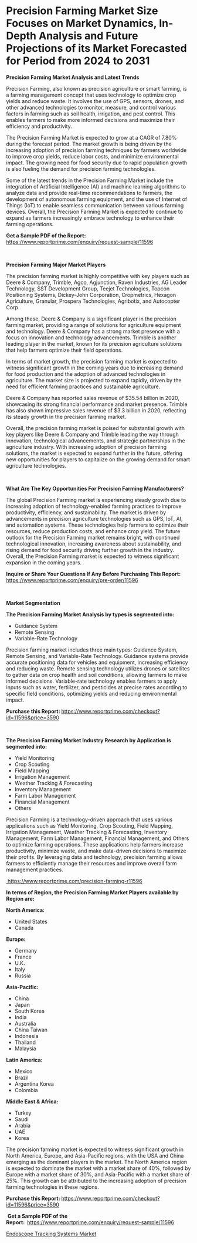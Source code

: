<p><h1>Precision Farming Market Size Focuses on Market Dynamics, In-Depth Analysis and Future Projections of its Market Forecasted for Period from 2024 to 2031</h1></p><p><strong>Precision Farming Market Analysis and Latest Trends</strong></p>
<p><p>Precision Farming, also known as precision agriculture or smart farming, is a farming management concept that uses technology to optimize crop yields and reduce waste. It involves the use of GPS, sensors, drones, and other advanced technologies to monitor, measure, and control various factors in farming such as soil health, irrigation, and pest control. This enables farmers to make more informed decisions and maximize their efficiency and productivity.</p><p>The Precision Farming Market is expected to grow at a CAGR of 7.80% during the forecast period. The market growth is being driven by the increasing adoption of precision farming techniques by farmers worldwide to improve crop yields, reduce labor costs, and minimize environmental impact. The growing need for food security due to rapid population growth is also fueling the demand for precision farming technologies.</p><p>Some of the latest trends in the Precision Farming Market include the integration of Artificial Intelligence (AI) and machine learning algorithms to analyze data and provide real-time recommendations to farmers, the development of autonomous farming equipment, and the use of Internet of Things (IoT) to enable seamless communication between various farming devices. Overall, the Precision Farming Market is expected to continue to expand as farmers increasingly embrace technology to enhance their farming operations.</p></p>
<p><strong>Get a Sample PDF of the Report:&nbsp;</strong> <a href="https://www.reportprime.com/enquiry/request-sample/11596">https://www.reportprime.com/enquiry/request-sample/11596</a></p>
<p>&nbsp;</p>
<p><strong>Precision Farming Major Market Players</strong></p>
<p><p>The precision farming market is highly competitive with key players such as Deere & Company, Trimble, Agco, Agjunction, Raven Industries, AG Leader Technology, SST Development Group, Teejet Technologies, Topcon Positioning Systems, Dickey-John Corporation, Cropmetrics, Hexagon Agriculture, Granular, Prospera Technologies, Agribotix, and Autocopter Corp.</p><p>Among these, Deere & Company is a significant player in the precision farming market, providing a range of solutions for agriculture equipment and technology. Deere & Company has a strong market presence with a focus on innovation and technology advancements. Trimble is another leading player in the market, known for its precision agriculture solutions that help farmers optimize their field operations.</p><p>In terms of market growth, the precision farming market is expected to witness significant growth in the coming years due to increasing demand for food production and the adoption of advanced technologies in agriculture. The market size is projected to expand rapidly, driven by the need for efficient farming practices and sustainable agriculture.</p><p>Deere & Company has reported sales revenue of $35.54 billion in 2020, showcasing its strong financial performance and market presence. Trimble has also shown impressive sales revenue of $3.3 billion in 2020, reflecting its steady growth in the precision farming market.</p><p>Overall, the precision farming market is poised for substantial growth with key players like Deere & Company and Trimble leading the way through innovation, technological advancements, and strategic partnerships in the agriculture industry. With increasing adoption of precision farming solutions, the market is expected to expand further in the future, offering new opportunities for players to capitalize on the growing demand for smart agriculture technologies.</p></p>
<p>&nbsp;</p>
<p><strong>What Are The Key Opportunities For Precision Farming Manufacturers?</strong></p>
<p><p>The global Precision Farming market is experiencing steady growth due to increasing adoption of technology-enabled farming practices to improve productivity, efficiency, and sustainability. The market is driven by advancements in precision agriculture technologies such as GPS, IoT, AI, and automation systems. These technologies help farmers to optimize their resources, reduce production costs, and enhance crop yield. The future outlook for the Precision Farming market remains bright, with continued technological innovation, increasing awareness about sustainability, and rising demand for food security driving further growth in the industry. Overall, the Precision Farming market is expected to witness significant expansion in the coming years.</p></p>
<p><strong>Inquire or Share Your Questions If Any Before Purchasing This Report:</strong> <a href="https://www.reportprime.com/enquiry/pre-order/11596">https://www.reportprime.com/enquiry/pre-order/11596</a></p>
<p>&nbsp;</p>
<p><strong>Market Segmentation</strong></p>
<p><strong>The Precision Farming Market Analysis by types is segmented into:</strong></p>
<p><ul><li>Guidance System</li><li>Remote Sensing</li><li>Variable-Rate Technology</li></ul></p>
<p><p>Precision farming market includes three main types: Guidance System, Remote Sensing, and Variable-Rate Technology. Guidance systems provide accurate positioning data for vehicles and equipment, increasing efficiency and reducing waste. Remote sensing technology utilizes drones or satellites to gather data on crop health and soil conditions, allowing farmers to make informed decisions. Variable-rate technology enables farmers to apply inputs such as water, fertilizer, and pesticides at precise rates according to specific field conditions, optimizing yields and reducing environmental impact.</p></p>
<p><strong>Purchase this Report:&nbsp;</strong><a href="https://www.reportprime.com/checkout?id=11596&price=3590">https://www.reportprime.com/checkout?id=11596&price=3590</a></p>
<p>&nbsp;</p>
<p><strong>The Precision Farming Market Industry Research by Application is segmented into:</strong></p>
<p><ul><li>Yield Monitoring</li><li>Crop Scouting</li><li>Field Mapping</li><li>Irrigation Management</li><li>Weather Tracking & Forecasting</li><li>Inventory Management</li><li>Farm Labor Management</li><li>Financial Management</li><li>Others</li></ul></p>
<p><p>Precision Farming is a technology-driven approach that uses various applications such as Yield Monitoring, Crop Scouting, Field Mapping, Irrigation Management, Weather Tracking & Forecasting, Inventory Management, Farm Labor Management, Financial Management, and Others to optimize farming operations. These applications help farmers increase productivity, minimize waste, and make data-driven decisions to maximize their profits. By leveraging data and technology, precision farming allows farmers to efficiently manage their resources and improve overall farm management practices.</p></p>
<p><a href="https://www.reportprime.com/precision-farming-r11596">&nbsp;https://www.reportprime.com/precision-farming-r11596</a></p>
<p><strong>In terms of Region, the Precision Farming Market Players available by Region are:</strong></p>
<p>
    <p> <strong> North America: </strong>
        <ul>
            <li>United States</li>
            <li>Canada</li>
        </ul>
        </p> 
    <p> <strong> Europe: </strong>
        <ul>
            <li>Germany</li>
            <li>France</li>
            <li>U.K.</li>
            <li>Italy</li>
            <li>Russia</li>
        </ul>
        </p> 
    <p> <strong> Asia-Pacific: </strong>
        <ul>
            <li>China</li>
            <li>Japan</li>
            <li>South Korea</li>
            <li>India</li>
            <li>Australia</li>
            <li>China Taiwan</li>
            <li>Indonesia</li>
            <li>Thailand</li>
            <li>Malaysia</li>
        </ul>
        </p> 
    <p> <strong> Latin America: </strong>
        <ul>
            <li>Mexico</li>
            <li>Brazil</li>
            <li>Argentina Korea</li>
            <li>Colombia</li>
        </ul>
        </p> 
    <p> <strong> Middle East & Africa: </strong>
        <ul>
            <li>Turkey</li>
            <li>Saudi</li>
            <li>Arabia</li>
            <li>UAE</li>
            <li>Korea</li>
        </ul>
    </p>
    </p>
<p><p>The precision farming market is expected to witness significant growth in North America, Europe, and Asia-Pacific regions, with the USA and China emerging as the dominant players in the market. The North America region is expected to dominate the market with a market share of 40%, followed by Europe with a market share of 30%, and Asia-Pacific with a market share of 25%. This growth can be attributed to the increasing adoption of precision farming technologies in these regions.</p></p>
<p><strong>Purchase this Report: </strong><a href="https://www.reportprime.com/checkout?id=11596&price=3590">https://www.reportprime.com/checkout?id=11596&price=3590</a></p>
<p>&nbsp;<strong>Get a Sample PDF of the Report:&nbsp;&nbsp;</strong><a href="https://www.reportprime.com/enquiry/request-sample/11596">https://www.reportprime.com/enquiry/request-sample/11596</a></p>
<p><strong></strong></p>
<p><p><a href="https://github.com/WillieWoodard/Market-Research-Report-List-4/blob/main/endoscope-tracking-systems-market.md">Endoscope Tracking Systems Market</a></p></p>